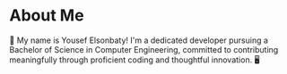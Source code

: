 <!-- 
id: about
style: "display: none;"
-->

# About Me

💼 My name is Yousef Elsonbaty! I'm a dedicated developer pursuing a Bachelor of Science in Computer Engineering, committed to contributing meaningfully through proficient coding and thoughtful innovation. 🖥️
